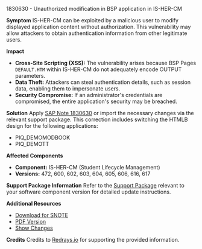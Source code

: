 1830630 - Unauthorized modification in BSP application in IS-HER-CM

**Symptom**
IS-HER-CM can be exploited by a malicious user to modify displayed application content without authorization. This vulnerability may allow attackers to obtain authentication information from other legitimate users.

**Impact**
- **Cross-Site Scripting (XSS):** The vulnerability arises because BSP Pages `DEFAULT.HTM` within IS-HER-CM do not adequately encode OUTPUT parameters.
- **Data Theft:** Attackers can steal authentication details, such as session data, enabling them to impersonate users.
- **Security Compromise:** If an administrator's credentials are compromised, the entire application's security may be breached.

**Solution**
Apply [SAP Note 1830630](https://me.sap.com/note/1830630) or import the necessary changes via the relevant support package. This correction includes switching the HTMLB design for the following applications:
- PIQ_DEMOMODBOOK
- PIQ_DEMOTT

**Affected Components**
- **Component:** IS-HER-CM (Student Lifecycle Management)
- **Versions:** 472, 600, 602, 603, 604, 605, 606, 616, 617

**Support Package Information**
Refer to the [Support Package](https://me.sap.com/supportpackage/SAPK-60025INISPSCA) relevant to your software component version for detailed update instructions.

**Additional Resources**
- [Download for SNOTE](https://notesdownloads.sap.com/note/0040000017614462017)
- [PDF Version](https://userapps.support.sap.com/sap/support/sfm/notes/print/0001830630?language=en-US&token=19BE626229B593F8E0BAC4E5BE02DEE3)
- [Show Changes](https://me.sap.com/notesLatestChanges/0001830630/E/diff)

**Credits**
Credits to [Redrays.io](https://redrays.io) for supporting the provided information.